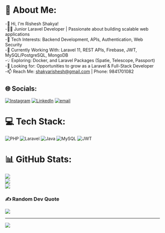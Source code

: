 # 💫 About Me:
-🚀 Hi, I'm Rishesh Shakya! <br>-👨‍💻 Junior Laravel Developer | Passionate about building scalable web applications <br>-👀 Tech Interests: Backend Development, APIs, Authentication, Web Security <br>-🌱 Currently Working With: Laravel 11, REST APIs, Firebase, JWT, MySQL/PostgreSQL, MongoDB <br>-💡 Exploring: Docker, and Laravel Packages (Spatie, Telescope, Passport) <br>-📌 Looking for: Opportunities to grow as a Laravel & Full-Stack Developer <br>-📫 Reach Me: shakyarishesh@gmail.com | Phone: 9841701082


## 🌐 Socials:
[![Instagram](https://img.shields.io/badge/Instagram-%23E4405F.svg?logo=Instagram&logoColor=white)](https://instagram.com/rishesh.shakya) [![LinkedIn](https://img.shields.io/badge/LinkedIn-%230077B5.svg?logo=linkedin&logoColor=white)](https://linkedin.com/in/risheshakya7) [![email](https://img.shields.io/badge/Email-D14836?logo=gmail&logoColor=white)](mailto:shakyarishesh@gmail.com) 

# 💻 Tech Stack:
![PHP](https://img.shields.io/badge/php-%23777BB4.svg?style=for-the-badge&logo=php&logoColor=white) ![Laravel](https://img.shields.io/badge/laravel-%23FF2D20.svg?style=for-the-badge&logo=laravel&logoColor=white) ![Java](https://img.shields.io/badge/java-%23ED8B00.svg?style=for-the-badge&logo=openjdk&logoColor=white) ![MySQL](https://img.shields.io/badge/mysql-4479A1.svg?style=for-the-badge&logo=mysql&logoColor=white) ![JWT](https://img.shields.io/badge/JWT-black?style=for-the-badge&logo=JSON%20web%20tokens)
# 📊 GitHub Stats:
![](https://github-readme-stats.vercel.app/api?username=shakyarishesh&theme=dark&hide_border=false&include_all_commits=true&count_private=false)<br/>
![](https://nirzak-streak-stats.vercel.app/?user=shakyarishesh&theme=dark&hide_border=false)<br/>
![](https://github-readme-stats.vercel.app/api/top-langs/?username=shakyarishesh&theme=dark&hide_border=false&include_all_commits=true&count_private=false&layout=compact)

### ✍️ Random Dev Quote
![](https://quotes-github-readme.vercel.app/api?type=horizontal&theme=radical)

---
[![](https://visitcount.itsvg.in/api?id=shakyarishesh&icon=0&color=0)](https://visitcount.itsvg.in)

<!-- Proudly created with GPRM ( https://gprm.itsvg.in ) -->
